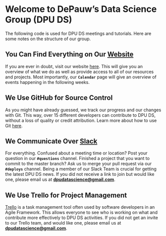 # Welcome to DePauw’s Data Science Group (DPU DS)

The following code is used for DPU DS meetings and tutorials. Here are some notes on the structure of our group.

## You Can Find Everything on Our [Website](https://dpudatascience.wixsite.com/dpuds) 

If you are ever in doubt, visit our website [here](https://dpudatascience.wixsite.com/dpuds). This will give you an overview of what we do as well as provide access to all of our resources and projects. Most importantly, our **`Calendar`** page will give an overview of events happening in the following weeks.


## We Use GitHub for Source Control

As you might have already guessed, we track our progress and our changes with Git. This way, over 15 different developers can contribute to DPU DS, without a loss of quality or credit attribution. Learn more about how to use Git [here](https://github.com/DPUDS/DPUDS_Meetings/blob/master/Fall_2017/GitHub_Trello_Setup/GitHub_Trello_Setup.ipynb).


## We Communicate Over [Slack](https://slack.com/)

For everything. Confused about a meeting time or location? Post your question in our **`#questions`** channel. Finished a project that you want to commit to the master branch? Ask us to merge your pull request via our **`#deploys`** channel. Being a member of our Slack Team is crucial for getting the latest DPU DS news. If you did not receive a link to join but would like one, please email us at **dpudatascience@gmail.com**.

## We Use Trello for Project Management

[Trello](https://trello.com) is a task management tool often used by software developers in an Agile Framework. This allows everyone to see who is working on what and contribute more effectively to DPU DS activities. If you did not get an invite to our Trello team, and would like one, please email us at **dpudatascience@gmail.com**.
